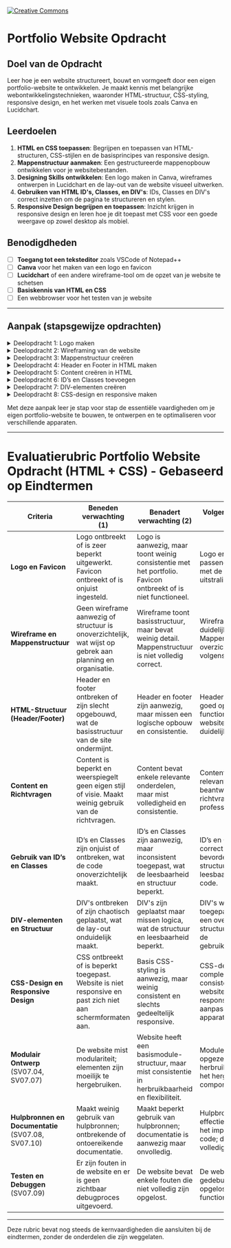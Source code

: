 [![Creative Commons](https://i.creativecommons.org/l/by/4.0/88x31.png)](https://creativecommons.org/licenses/by-nc-sa/4.0/)
# Portfolio Website Opdracht

## Doel van de Opdracht
Leer hoe je een website structureert, bouwt en vormgeeft door een eigen portfolio-website te ontwikkelen. Je maakt kennis met belangrijke webontwikkelingstechnieken, waaronder HTML-structuur, CSS-styling, responsive design, en het werken met visuele tools zoals Canva en Lucidchart.



## Leerdoelen
1. **HTML en CSS toepassen**: Begrijpen en toepassen van HTML-structuren, CSS-stijlen en de basisprincipes van responsive design.
2. **Mappenstructuur aanmaken**: Een gestructureerde mappenopbouw ontwikkelen voor je websitebestanden.
3. **Designing Skills ontwikkelen**: Een logo maken in Canva, wireframes ontwerpen in Lucidchart en de lay-out van de website visueel uitwerken.
4. **Gebruiken van HTML ID's, Classes, en DIV's**: IDs, Classes en DIV's correct inzetten om de pagina te structureren en stylen.
5. **Responsive Design begrijpen en toepassen**: Inzicht krijgen in responsive design en leren hoe je dit toepast met CSS voor een goede weergave op zowel desktop als mobiel.



## Benodigdheden
- [ ] **Toegang tot een teksteditor** zoals VSCode of Notepad++
- [ ] **Canva** voor het maken van een logo en favicon
- [ ] **Lucidchart** of een andere wireframe-tool om de opzet van je website te schetsen
- [ ] **Basiskennis van HTML en CSS**
- [ ] Een webbrowser voor het testen van je website

---

## Aanpak (stapsgewijze opdrachten)

<details>
<summary>Deelopdracht 1: Logo maken</summary>

- [ ] **Opdracht 1.1**: Ontwerp een logo voor je website in Canva. Kies een stijl en kleuren die passen bij de uitstraling van je portfolio.
- [ ] **Opdracht 1.2**: Maak ook een favicon (klein pictogram) om naast de titel van je website in de browser te tonen. [Ga naar favicon.io](https://favicon.io/#google_vignette)


</details>

<details>
<summary>Deelopdracht 2: Wireframing van de website</summary>

- [ ] **Opdracht**: Teken de structuur van je website uit in Lucidchart of een andere wireframe-tool. Dit is de schets van je website-indeling, die de positie van de header, footer, navigatie, en contentblokken toont.

</details>

<details>
<summary>Deelopdracht 3: Mappenstructuur creëren</summary>

- [ ] **Opdracht**: Maak een overzichtelijke mappenstructuur voor je website. Een voorbeeldstructuur kan zijn:
    - `css/` – bevat je CSS-bestanden
    - `images/` – bevat afbeeldingen zoals je logo en favicon
    - `js/` – bevat eventuele JavaScript-bestanden (optioneel)
    - `index.html` – hoofdpagina van je website

</details>

<details>
<summary>Deelopdracht 4: Header en Footer in HTML maken</summary>

- [ ] **Opdracht**: Begin met het opzetten van de header en footer in HTML. Plaats hier bijvoorbeeld je logo, navigatie en basisinformatie (zoals copyright).

</details>

<details>
<summary>Deelopdracht 5: Content creëren in HTML</summary>

- [ ] **Opdracht**: Voeg de belangrijkste content van je website toe. Denk hierbij aan:
    - Je persoonlijke introductie
    - Projecten en portfolio-items
    - Contactinformatie
- **Richtvragen**:
    - Wat wil je dat bezoekers over jou te weten komen?
    - Welke projecten wil je in de schijnwerpers zetten?
    - Hoe kunnen mensen contact met je opnemen?

</details>

<details>
<summary>Deelopdracht 6: ID’s en Classes toevoegen</summary>

- [ ] **Opdracht**: Geef verschillende onderdelen op je pagina een unieke **ID** of **Class**.
- **Definitie**:
    - **ID**: Een unieke naam die je aan één HTML-element toekent om het direct te stylen of aan te spreken in JavaScript.
    - **Class**: Een naam die je aan meerdere elementen kunt toekennen om ze gezamenlijk te stylen.
- **Gebruik**: ID’s gebruik je voor unieke elementen (bijvoorbeeld `header`), terwijl Classes handig zijn voor het toepassen van dezelfde stijl op meerdere elementen (bijvoorbeeld `button`).

</details>

<details>
<summary>Deelopdracht 7: DIV-elementen creëren</summary>

- [ ] **Opdracht**: Gebruik **DIV's** om contentblokken te maken op je website.
- **Definitie**: Een **DIV** is een blok-element dat helpt om content te groeperen. Het geeft structuur aan je website en kan gestyled worden met CSS.

</details>

<details>
<summary>Deelopdracht 8: CSS-design en responsive maken</summary>

- [ ] **Opdracht**: Creëer een CSS-bestand en ontwerp de layout van je website.
- **Responsiveness**: Zorg dat je layout zich aanpast aan verschillende schermformaten (desktop, tablet, mobiel).
    - **Wat is responsive design?**: Een ontwerptechniek waarbij de layout automatisch aanpast aan de schermgrootte.
    - **Hoe doe je dit?**: Gebruik media queries in CSS om stijlen te specificeren voor verschillende schermformaten. Bijvoorbeeld:
        ```css
        @media (max-width: 768px) {
            /* Mobiele stijlen */
            .container {
                width: 100%;
                padding: 10px;
            }
        }
- **Extra links**: 
    - Boxicons: [Ga naar Boxicons](https://boxicons.com/)
    - Google Fonts: [Ga naar Google fonts](https://fonts.google.com/)
    - CSS CheatSheet: [Ga naar de cheatsheet](https://htmlcheatsheet.com/css/)
    - Ga naar CSS Examples op w3school: [Ga naar de w3school ](https://www.w3schools.com/css/css_templates.asp)
    - Auteursrechtenvrij materiaal: [Unsplash](https://unsplash.com/) | [Pixabay](https://pixabay.com/nl/) | [bensound](https://www.bensound.com/royalty-free-music) | 
</details>

Met deze aanpak leer je stap voor stap de essentiële vaardigheden om je eigen portfolio-website te bouwen, te ontwerpen en te optimaliseren voor verschillende apparaten.

---
# Evaluatierubric Portfolio Website Opdracht (HTML + CSS) - Gebaseerd op Eindtermen

| **Criteria**                            | **Beneden verwachting** (1)                                                                                 | **Benadert verwachting** (2)                                                                                 | **Volgens verwachting** (3)                                                                                  | **Overstijgt verwachting** (4)                                                                                 |
|-----------------------------------------|-------------------------------------------------------------------------------------------------------------|-------------------------------------------------------------------------------------------------------------|-------------------------------------------------------------------------------------------------------------|-------------------------------------------------------------------------------------------------------------|
| **Logo en Favicon**                     | Logo ontbreekt of is zeer beperkt uitgewerkt. Favicon ontbreekt of is onjuist ingesteld.                    | Logo is aanwezig, maar toont weinig consistentie met het portfolio. Favicon ontbreekt of is niet functioneel. | Logo en favicon zijn passend en consistent met de portfolio-uitstraling.                                     | Logo en favicon zijn professioneel en versterken de algehele uitstraling van het portfolio.                  |
| **Wireframe en Mappenstructuur**        | Geen wireframe aanwezig of structuur is onoverzichtelijk, wat wijst op gebrek aan planning en organisatie.   | Wireframe toont basisstructuur, maar bevat weinig detail. Mappenstructuur is niet volledig correct.          | Wireframe toont een duidelijke structuur. Mappenstructuur is overzichtelijk en volgens best practices.        | Gedetailleerd wireframe en mappenstructuur die logisch en professioneel zijn opgezet, met aandacht voor schaalbaarheid en herbruikbaarheid. |
| **HTML-Structuur (Header/Footer)**      | Header en footer ontbreken of zijn slecht opgebouwd, wat de basisstructuur van de site ondermijnt.          | Header en footer zijn aanwezig, maar missen een logische opbouw en consistentie.                             | Header en footer zijn goed opgebouwd en functioneel binnen de website, zorgen voor duidelijke navigatie.      | Header en footer zijn professioneel en versterken de gebruiksvriendelijkheid, met een heldere opbouw en visuele aantrekkelijkheid. |
| **Content en Richtvragen**              | Content is beperkt en weerspiegelt geen eigen stijl of visie. Maakt weinig gebruik van de richtvragen.       | Content bevat enkele relevante onderdelen, maar mist volledigheid en consistentie.                           | Content is compleet, relevant en beantwoordt de richtvragen passend en professioneel.                        | Content is zeer informatief, aantrekkelijk en reflecteert een professioneel en uniek beeld van de persoon.   |
| **Gebruik van ID’s en Classes**         | ID’s en Classes zijn onjuist of ontbreken, wat de code onoverzichtelijk maakt.                              | ID’s en Classes zijn aanwezig, maar inconsistent toegepast, wat de leesbaarheid en structuur beperkt.        | ID’s en Classes zijn correct toegepast en bevorderen de structuur en leesbaarheid van de code.               | Zeer effectieve en consistente toepassing van ID’s en Classes, wat zorgt voor een uitstekende code-structuur.|
| **DIV-elementen en Structuur**          | DIV's ontbreken of zijn chaotisch geplaatst, wat de lay-out onduidelijk maakt.                              | DIV's zijn geplaatst maar missen logica, wat de structuur en leesbaarheid beperkt.                          | DIV's worden correct toegepast, zorgen voor een overzichtelijke structuur en verhogen de gebruiksvriendelijkheid. | DIV's zijn effectief en georganiseerd toegepast, wat resulteert in een professionele en functionele lay-out. |
| **CSS-Design en Responsive Design**     | CSS ontbreekt of is beperkt toegepast. Website is niet responsive en past zich niet aan schermformaten aan. | Basis CSS-styling is aanwezig, maar weinig consistent en slechts gedeeltelijk responsive.                    | CSS-design is compleet en consistent, en de website is volledig responsive, met goede aanpassing aan apparaten. | CSS-styling is modern en professioneel, met een sterke responsive implementatie die goed werkt op alle apparaten. |
| **Modulair Ontwerp** (SV07.04, SV07.07) | De website mist modulariteit; elementen zijn moeilijk te hergebruiken.                                      | Website heeft een basismodule-structuur, maar mist consistentie in herbruikbaarheid en flexibiliteit.        | Modules zijn correct opgezet en bevorderen herbruikbaarheid, zoals het hergebruik van componenten.            | Website is professioneel opgebouwd met modulaire componenten die eenvoudig aan te passen en herbruikbaar zijn.|
| **Hulpbronnen en Documentatie** (SV07.08, SV07.10) | Maakt weinig gebruik van hulpbronnen; ontbrekende of ontoereikende documentatie.                  | Maakt beperkt gebruik van hulpbronnen; documentatie is aanwezig maar onvolledig.                             | Hulpbronnen zijn effectief gebruikt bij het implementeren van code; documentatie is volledig en informatief.  | Hulpbronnen zijn doeltreffend gebruikt en de documentatie is helder en professioneel, met duidelijke uitleg. |
| **Testen en Debuggen** (SV07.09)        | Er zijn fouten in de website en er is geen zichtbaar debugproces uitgevoerd.                                | De website bevat enkele fouten die niet volledig zijn opgelost.                                              | De website is getest en gedebugd; fouten zijn opgelost en de website functioneert goed.                       | Website is uitvoerig getest, bevat geen fouten; debuggen is nauwkeurig uitgevoerd, en functionaliteit is hoog. |

---

Deze rubric bevat nog steeds de kernvaardigheden die aansluiten bij de eindtermen, zonder de onderdelen die zijn weggelaten.


